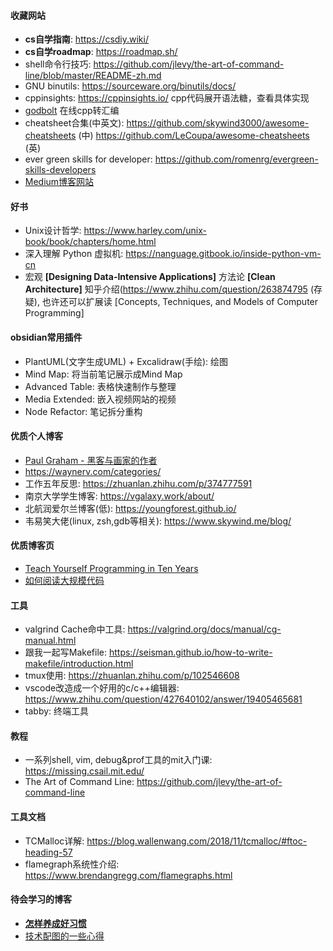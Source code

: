 #### 收藏网站
- **cs自学指南**: https://csdiy.wiki/
- **cs自学roadmap**: https://roadmap.sh/
- shell命令行技巧: https://github.com/jlevy/the-art-of-command-line/blob/master/README-zh.md
- GNU binutils: https://sourceware.org/binutils/docs/
- cppinsights: https://cppinsights.io/ cpp代码展开语法糖，查看具体实现
- [godbolt](https://godbolt.org/) 在线cpp转汇编
- cheatsheet合集(中英文): https://github.com/skywind3000/awesome-cheatsheets (中)  https://github.com/LeCoupa/awesome-cheatsheets (英)
- ever green skills for developer: https://github.com/romenrg/evergreen-skills-developers
- [Medium博客网站](https://medium.com/)

#### 好书
- Unix设计哲学: https://www.harley.com/unix-book/book/chapters/home.html
- 深入理解 Python 虚拟机: https://nanguage.gitbook.io/inside-python-vm-cn
-  宏观 **[Designing Data-Intensive Applications]** 方法论 **[Clean Architecture]**  知乎介绍(https://www.zhihu.com/question/263874795 (存疑), 也许还可以扩展读 [Concepts, Techniques, and Models of Computer Programming]

#### obsidian常用插件
- PlantUML(文字生成UML) + Excalidraw(手绘): 绘图
- Mind Map: 将当前笔记展示成Mind Map
- Advanced Table: 表格快速制作与整理
- Media Extended: 嵌入视频网站的视频
- Node Refactor: 笔记拆分重构

#### 优质个人博客
- [Paul Graham - 黑客与画家的作者](https://paulgraham.com/articles.html)
- https://waynerv.com/categories/
-  工作五年反思: https://zhuanlan.zhihu.com/p/374777591
-  南京大学学生博客:  https://vgalaxy.work/about/
-  北航润爱尔兰博客(低): https://youngforest.github.io/
-  韦易笑大佬(linux, zsh,gdb等相关): https://www.skywind.me/blog/

#### 优质博客页
- [Teach Yourself Programming in Ten Years](https://norvig.com/21-days.html)
- [如何阅读大规模代码](https://www.less-bug.com/posts/reading-large-scale-code-challenges-and-practices-1-introduction-and-contents/)

#### 工具
- valgrind Cache命中工具: https://valgrind.org/docs/manual/cg-manual.html
- 跟我一起写Makefile: https://seisman.github.io/how-to-write-makefile/introduction.html
- tmux使用: https://zhuanlan.zhihu.com/p/102546608
- vscode改造成一个好用的c/c++编辑器: https://www.zhihu.com/question/427640102/answer/19405465681
- tabby: 终端工具

#### 教程
- 一系列shell, vim,  debug&prof工具的mit入门课: https://missing.csail.mit.edu/
- The Art of Command Line: https://github.com/jlevy/the-art-of-command-line

#### 工具文档
-  TCMalloc详解: https://blog.wallenwang.com/2018/11/tcmalloc/#ftoc-heading-57
- flamegraph系统性介绍: https://www.brendangregg.com/flamegraphs.html

#### 待会学习的博客
- **[怎样养成好习惯](https://www.codedump.info/post/20220319-weekly-10/)**
- [技术配图的一些心得](https://www.codedump.info/post/20220304-weekly-8/)
